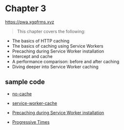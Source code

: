 # Chapter 3

https://pwa.xgqfrms.xyz

> This chapter covers the following:

- The basics of HTTP caching
- The basics of caching using Service Workers
- Precaching during Service Worker installation
- Intercept and cache
- A performance comparison: before and after caching
- Diving deeper into Service Worker caching

## sample code

- [no-cache](https://github.com/xgqfrms/app/tree/master/pwa/chapter-3/no-cache)

- [service-worker-cache](https://github.com/xgqfrms/app/tree/master/pwa/chapter-3/service-worker-cache)
- [Precaching during Service Worker installation](https://github.com/xgqfrms/app/tree/master/pwa/chapter-3/precache)
- [Progressive Times](https://github.com/xgqfrms/app/tree/master/pwa//chapter-3/progressive-times)

